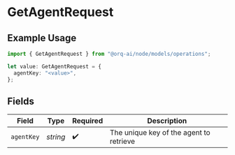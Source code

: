 # GetAgentRequest

## Example Usage

```typescript
import { GetAgentRequest } from "@orq-ai/node/models/operations";

let value: GetAgentRequest = {
  agentKey: "<value>",
};
```

## Fields

| Field                                   | Type                                    | Required                                | Description                             |
| --------------------------------------- | --------------------------------------- | --------------------------------------- | --------------------------------------- |
| `agentKey`                              | *string*                                | :heavy_check_mark:                      | The unique key of the agent to retrieve |